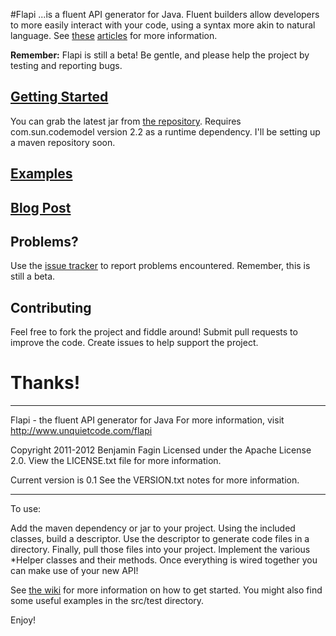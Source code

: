 #Flapi
...is a fluent API generator for Java. Fluent builders allow developers to more easily interact with your code, using a syntax more akin to natural language.
See [these](http://www.unquietcode.com/blog/2011/programming/using-generics-to-build-fluent-apis-in-java) [articles](http://martinfowler.com/bliki/FluentInterface.html)
for more information.

**Remember:** Flapi is still a beta! Be gentle, and please help the project by testing and reporting bugs.

## [Getting Started](https://github.com/UnquietCode/Flapi/wiki/Getting-Started)
You can grab the latest jar from [the repository](https://github.com/UnquietCode/Flapi/tree/master/lib).
Requires com.sun.codemodel version 2.2 as a runtime dependency. I'll be setting up a maven repository soon.

## [Examples](https://github.com/UnquietCode/Flapi/wiki/Examples)

## [Blog Post](http://www.unquietcode.com/blog/2012/software/introducing-flapi)

## Problems?
Use the [issue tracker](https://github.com/UnquietCode/Flapi/issues) to report problems encountered. Remember, this is still a beta.

## Contributing
Feel free to fork the project and fiddle around! Submit pull requests to improve the code. Create issues to help support the project.

# Thanks!

-------------------------------------------
Flapi - the fluent API generator for Java
For more information, visit http://www.unquietcode.com/flapi

Copyright 2011-2012 Benjamin Fagin
Licensed under the Apache License 2.0.
View the LICENSE.txt file for more information.

Current version is 0.1
See the VERSION.txt notes for more information.

-------------------------------------------
To use:

Add the maven dependency or jar to your project. Using the included classes,
build a descriptor. Use the descriptor to generate code files in a directory.
Finally, pull those files into your project. Implement the various *Helper
classes and their methods. Once everything is wired together you can make
use of your new API!

See [the wiki](https://github.com/UnquietCode/Flapi/wiki) for more information on how to get started. You might also
find some useful examples in the src/test directory.


Enjoy!